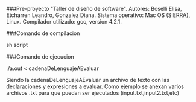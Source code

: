 ###Pre-proyecto "Taller de diseño de software".
Autores: Boselli Elisa, Etcharren Leandro, Gonzalez Diana.
Sistema operativo: Mac OS (SIERRA), Linux.
Compilador utilizado: gcc, version 4.2.1.

###Comando de compilacion

sh script 

###Comando de ejecucion

./a.out < cadenaDeLenguajeAEvaluar

Siendo la cadenaDeLenguajeAEvaluar un archivo de texto con las declaraciones y expresiones a evaluar. Como ejemplo
se anexan varios archivos .txt para que puedan ser ejecutados (input.txt,input2.txt,etc)